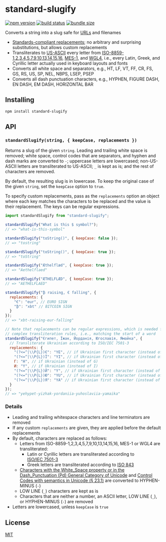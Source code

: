 # standard-slugify

[![npm version](https://badgen.net/npm/v/standard-slugify)](https://www.npmjs.com/package/standard-slugify)
[![build status](https://github.com/rtomrud/standard-slugify/workflows/build/badge.svg)](https://github.com/rtomrud/standard-slugify/actions?query=branch%3Amaster+workflow%3Abuild)
[![bundle size](https://badgen.net/bundlephobia/minzip/standard-slugify)](https://bundlephobia.com/result?p=standard-slugify)

Converts a string into a slug safe for [URLs](https://tools.ietf.org/html/rfc3986) and filenames

- [Standards-compliant replacements](#details); no arbitrary and surprising substitutions, but allows custom replacements
- Transliterates to [US-ASCII](https://en.wikipedia.org/wiki/ASCII) every letter from [ISO-8859-1,2,3,4,5,7,9,10,13,14,15,16](https://en.wikipedia.org/wiki/ISO/IEC_8859), [MES-1](http://www.evertype.com/standards/iso10646/pdf/cwa13873.pdf), and [WGL4](https://en.wikipedia.org/wiki/Windows_Glyph_List_4), i.e., every Latin, Greek, and Cyrillic letter actually used in keyboard layouts and fonts
- Converts all white space and separators, e.g., HT, LF, VT, FF, CR, FS, GS, RS, US, SP, NEL, NBPS, LSEP, PSEP
- Converts all dash punctuation characters, e.g., HYPHEN, FIGURE DASH, EN DASH, EM DASH, HORIZONTAL BAR

## Installing

```bash
npm install standard-slugify
```

## API

### `standardSlugify(string, { keepCase, replacements })`

Returns a slug of the given `string`. Leading and trailing white space is removed; white space, control codes that are separators, and hyphen and dash marks are converted to `-`; uppercase letters are lowercased; non-US-ASCII letters are transliterated to US-ASCII; `_` is kept as is; and the rest of characters are removed.

By default, the resulting slug is in lowercase. To keep the original case of the given `string`, set the `keepCase` option to `true`.

To specify custom replacements, pass as the `replacements` option an object where each key matches the characters to be replaced and the value is their replacement. The keys can be regular expressions.

```js
import standardSlugify from "standard-slugify";

standardSlugify("What is this $ symbol?");
// => "what-is-this-symbol"

standardSlugify("toString()", { keepCase: false });
// => "tostring"

standardSlugify("toString()", { keepCase: true });
// => "toString"

standardSlugify("Æthelflæd", { keepCase: true });
// => "Aethelflaed"

standardSlugify("ÆTHELFLÆD", { keepCase: true });
// => "AETHELFLAED"

standardSlugify("₿ raising, € falling", {
  replacements: {
    "€": "eur", // EURO SIGN
    "₿": "xbt" // BITCOIN SIGN
  }
});
// => "xbt-raising-eur-falling"

// Note that replacements can be regular expressions, which is needed for more
// complex transliteration rules, i.e., matching the start of a word
standardSlugify("Єгипет, Їжак, Йорданія, Югославія, Ямайка", {
  // Transliterate Ukrainian according to ISO/IEC 7501-3
  replacements: {
    "(?<=^|\\P{L})Є": "YE", // if Ukrainian first character (instead of IO)
    "(?<=^|\\P{L})Ї": "YI", // if Ukrainian first character (instead of IE)
    Г: "H", // if Ukrainian (instead of G)
    И: "Y", // if Ukrainian (instead of I)
    "(?<=^|\\P{L})Й": "Y", // if Ukrainian first character (instead of I)
    "(?<=^|\\P{L})Ю": "YU", // if Ukrainian first character (instead of IU)
    "(?<=^|\\P{L})Я": "YA" // if Ukrainian first character (instead of YA)
  }
});
// => "yehypet-yizhak-yordaniia-yuhoslaviia-yamaika"
```

### Details

- Leading and trailing whitespace characters and line terminators are removed
- If any custom `replacements` are given, they are applied before the default replacements
- By default, characters are replaced as follows:
  - Letters from ISO-8859-1,2,3,4,5,7,9,10,13,14,15,16, MES-1 or WGL4 are transliterated:
    - Latin or Cyrillic letters are transliterated according to [ISO/IEC 7501-3](https://www.icao.int/publications/Documents/9303_p3_cons_en.pdf)
    - Greek letters are transliterated according to [ISO 843](https://en.wikipedia.org/wiki/ISO_843)
  - [Characters with the White_Space property or in the Dash_Punctuation (Pd) General Category of Unicode](https://www.unicode.org/Public/UCD/latest/ucd/PropList.txt) and [Control Codes with semantics in Unicode (§ 23.1)](https://www.unicode.org/versions/Unicode12.0.0/ch23.pdf) are converted to HYPHEN-MINUS (`-`)
  - LOW LINE (`_`) characters are kept as is
  - Characters that are neither a number, an ASCII letter, LOW LINE (`_`), or HYPHEN-MINUS (`-`) are removed
- Letters are lowercased, unless `keepCase` is `true`

## License

[MIT](./LICENSE)
